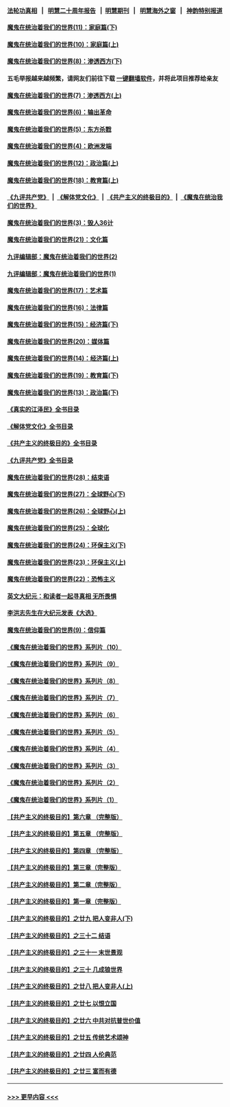 #### [法轮功真相](https://github.com/gfw-breaker/truth/blob/master/README.md?t=0) &nbsp;&nbsp;|&nbsp;&nbsp; [明慧二十周年报告](https://github.com/gfw-breaker/mh-reports/blob/master/README.md?t=0) &nbsp;&nbsp;|&nbsp;&nbsp;[明慧期刊](https://github.com/gfw-breaker/mh-qikan) &nbsp;&nbsp;|&nbsp;&nbsp; [明慧海外之窗](https://github.com/gfw-breaker/mh-news/blob/master/README.md?t=0) &nbsp;&nbsp;|&nbsp;&nbsp; [神韵特别报道](https://github.com/gfw-breaker/mh-news/blob/master/shenyun.md?t=0)
#### [魔鬼在统治着我们的世界(11)：家庭篇(下)](../pages/nsc422/n10440961.md?t=12110250) 
#### [魔鬼在统治着我们的世界(10)：家庭篇(上)](../pages/nsc422/n10435448.md?t=12110250) 
#### [魔鬼在统治着我们的世界(8)：渗透西方(下)](../pages/nsc422/n10429603.md?t=12110250) 
#### 五毛举报越来越频繁，请网友们前往下载 [一键翻墙软件](https://github.com/gfw-breaker/ssr-accounts)，并将此项目推荐给亲友
#### [魔鬼在统治着我们的世界(7)：渗透西方(上)](../pages/nsc422/n10426013.md?t=12110250) 
#### [魔鬼在统治着我们的世界(6)：输出革命](../pages/nsc422/n10421536.md?t=12110250) 
#### [魔鬼在统治着我们的世界(5)：东方杀戮](../pages/nsc422/n10417707.md?t=12110250) 
#### [魔鬼在统治着我们的世界(4)：欧洲发端](../pages/nsc422/n10414890.md?t=12110250) 
#### [魔鬼在统治着我们的世界(12)：政治篇(上)](../pages/nsc422/n10444576.md?t=12110250) 
#### [魔鬼在统治着我们的世界(18)：教育篇(上)](../pages/nsc422/n10526970.md?t=12110250) 
#### [《九评共产党》](https://github.com/begood0513/9ping.md/blob/master/README.md) &nbsp;|&nbsp; [《解体党文化》](../../../../jtdwh.md/blob/master/README.md)  &nbsp;|&nbsp; [《共产主义的终极目的》](../../../../gczydzjmd.md/blob/master/README.md) &nbsp;|&nbsp; [《魔鬼在统治我们的世界》](../../../../mgztzwmdsj.md/blob/master/README.md) 
#### [魔鬼在统治着我们的世界(3)：毁人36计](../pages/nsc422/n10411583.md?t=12110250) 
#### [魔鬼在统治着我们的世界(21)：文化篇](../pages/nsc422/n10597706.md?t=12110250) 
#### [九评编辑部：魔鬼在统治着我们的世界(2)](../pages/nsc422/n10410036.md?t=12110250) 
#### [九评编辑部：魔鬼在统治着我们的世界(1)](../pages/nsc422/n10406825.md?t=12110250) 
#### [魔鬼在统治着我们的世界(17)：艺术篇](../pages/nsc422/n10499093.md?t=12110250) 
#### [魔鬼在统治着我们的世界(16)：法律篇](../pages/nsc422/n10485969.md?t=12110250) 
#### [魔鬼在统治着我们的世界(15)：经济篇(下)](../pages/nsc422/n10469975.md?t=12110250) 
#### [魔鬼在统治着我们的世界(20)：媒体篇](../pages/nsc422/n10586579.md?t=12110250) 
#### [魔鬼在统治着我们的世界(14)：经济篇(上)](../pages/nsc422/n10457370.md?t=12110250) 
#### [魔鬼在统治着我们的世界(19)：教育篇(下)](../pages/nsc422/n10564808.md?t=12110250) 
#### [魔鬼在统治着我们的世界(13)：政治篇(下)](../pages/nsc422/n10448270.md?t=12110250) 
#### [《真实的江泽民》全书目录](../pages/nsc422/n13721399.md?t=12110250) 
#### [《解体党文化》全书目录](../pages/nsc422/n13721157.md?t=12110250) 
#### [《共产主义的终极目的》全书目录](../pages/nsc422/n13721048.md?t=12110250) 
#### [《九评共产党》全书目录](../pages/nsc422/n13708085.md?t=12110250) 
#### [魔鬼在统治着我们的世界(28)：结束语](../pages/nsc422/n10936246.md?t=12110250) 
#### [魔鬼在统治着我们的世界(27)：全球野心(下)](../pages/nsc422/n10928319.md?t=12110250) 
#### [魔鬼在统治着我们的世界(26)：全球野心(上)](../pages/nsc422/n10900318.md?t=12110250) 
#### [魔鬼在统治着我们的世界(25)：全球化](../pages/nsc422/n10788205.md?t=12110250) 
#### [魔鬼在统治着我们的世界(24)：环保主义(下)](../pages/nsc422/n10695307.md?t=12110250) 
#### [魔鬼在统治着我们的世界(23)：环保主义(上)](../pages/nsc422/n10688613.md?t=12110250) 
#### [魔鬼在统治着我们的世界(22)：恐怖主义](../pages/nsc422/n10614727.md?t=12110250) 
#### [英文大纪元：和读者一起寻真相 无所畏惧](../pages/nsc422/n12542027.md?t=12110250) 
#### [李洪志先生在大纪元发表《大选》](../pages/nsc422/n12534746.md?t=12110250) 
#### [魔鬼在统治着我们的世界(9)：信仰篇](../pages/nsc422/n10432159.md?t=12110250) 
#### [《魔鬼在统治着我们的世界》系列片（10）](../pages/nsc422/n12292670.md?t=12110250) 
#### [《魔鬼在统治着我们的世界》系列片（9）](../pages/nsc422/n12290859.md?t=12110250) 
#### [《魔鬼在统治着我们的世界》系列片（8）](../pages/nsc422/n12287445.md?t=12110250) 
#### [《魔鬼在统治着我们的世界》系列片（7）](../pages/nsc422/n12283425.md?t=12110250) 
#### [《魔鬼在统治着我们的世界》系列片（6）](../pages/nsc422/n12282314.md?t=12110250) 
#### [《魔鬼在统治着我们的世界》系列片（5）](../pages/nsc422/n12281419.md?t=12110250) 
#### [《魔鬼在统治着我们的世界》系列片（4）](../pages/nsc422/n12274024.md?t=12110250) 
#### [《魔鬼在统治着我们的世界》系列片（3）](../pages/nsc422/n12271322.md?t=12110250) 
#### [《魔鬼在统治着我们的世界》系列片（2）](../pages/nsc422/n12269049.md?t=12110250) 
#### [《魔鬼在统治着我们的世界》系列片（1）](../pages/nsc422/n12267575.md?t=12110250) 
#### [【共产主义的终极目的】第六章 （完整版）](../pages/nsc422/n11428913.md?t=12110250) 
#### [【共产主义的终极目的】第五章 （完整版）](../pages/nsc422/n11428912.md?t=12110250) 
#### [【共产主义的终极目的】第四章 （完整版）](../pages/nsc422/n11428907.md?t=12110250) 
#### [【共产主义的终极目的】第三章（完整版）](../pages/nsc422/n11428848.md?t=12110250) 
#### [【共产主义的终极目的】第二章（完整版）](../pages/nsc422/n11428831.md?t=12110250) 
#### [【共产主义的终极目的】第一章（完整版）](../pages/nsc422/n11417651.md?t=12110250) 
#### [【共产主义的终极目的】之廿九 把人变非人(下)](../pages/nsc422/n11344140.md?t=12110250) 
#### [【共产主义的终极目的】之三十二 结语](../pages/nsc422/n11360535.md?t=12110250) 
#### [【共产主义的终极目的】之三十一 末世景观](../pages/nsc422/n11351129.md?t=12110250) 
#### [【共产主义的终极目的】之三十 几成狼世界](../pages/nsc422/n11348280.md?t=12110250) 
#### [【共产主义的终极目的】之廿八 把人变非人(上)](../pages/nsc422/n11340492.md?t=12110250) 
#### [【共产主义的终极目的】之廿七 以恨立国](../pages/nsc422/n11336944.md?t=12110250) 
#### [【共产主义的终极目的】之廿六 中共对抗普世价值](../pages/nsc422/n11324785.md?t=12110250) 
#### [【共产主义的终极目的】之廿五 传统艺术颂神](../pages/nsc422/n11296396.md?t=12110250) 
#### [【共产主义的终极目的】之廿四 人伦典范](../pages/nsc422/n11296397.md?t=12110250) 
#### [【共产主义的终极目的】之廿三 富而有德](../pages/nsc422/n11283598.md?t=12110250) 

----
#### [ >>> 更早内容 <<< ](../indexes/nsc422-earlier.md)
